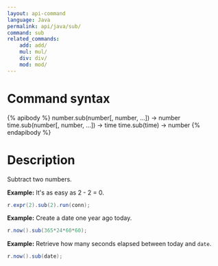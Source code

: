 ```yaml
---
layout: api-command
language: Java
permalink: api/java/sub/
command: sub
related_commands:
    add: add/
    mul: mul/
    div: div/
    mod: mod/
---
```


# Command syntax #

{% apibody %}
number.sub(number[, number, ...]) &rarr; number
time.sub(number[, number, ...]) &rarr; time
time.sub(time) &rarr; number
{% endapibody %}

# Description #

Subtract two numbers.

__Example:__ It's as easy as 2 - 2 = 0.

```java
r.expr(2).sub(2).run(conn);
```

__Example:__ Create a date one year ago today.

```java
r.now().sub(365*24*60*60);
```

__Example:__ Retrieve how many seconds elapsed between today and `date`.

```java
r.now().sub(date);
```

